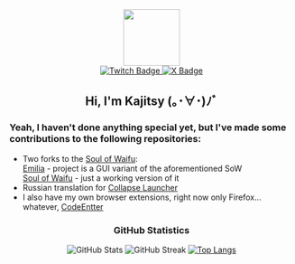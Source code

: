 <div id="header" align="center">
  <img src="https://avatars.githubusercontent.com/u/94784342?v=4" width="100"/>
  <div id="badges">
    <a href="https://twitch.tv/kajitsy_">
      <img src="https://img.shields.io/badge/Twitch-964fff?logo=twitch&logoColor=white&style=for-the-badge" alt="Twitch Badge"/>
    </a>
    <a href="https://x.com/kajitsy">
      <img src="https://img.shields.io/badge/X-black?logo=x&logoColor=white&style=for-the-badge" alt="X Badge"/>
    </a>
  </div>
  
  ## Hi, I'm Kajitsy (｡･∀･)ﾉﾞ
</div>     

### Yeah, I haven't done anything special yet, but I've made some contributions to the following repositories:

- Two forks to the [Soul of Waifu](https://github.com/jofizcd/Soul-of-Waifu):<br>
   [Emilia](https://github.com/Kajitsy/Emilia) - project is a GUI variant of the aforementioned SoW <br>
   [Soul of Waifu](https://github.com/Kajitsy/Soul-of-Waifu) - just a working version of it
- Russian translation for [Collapse Launcher](https://github.com/CollapseLauncher/Collapse)
- I also have my own browser extensions, right now only Firefox... whatever, [CodeEntter](https://github.com/Kajitsy/Genshin-Star-Rail-CodeEntter)

<div id="GitHub-Statistics" align="center">
  
### GitHub Statistics
![GitHub Stats](https://github-readme-stats.vercel.app/api?username=kajitsy&theme=transparent&hide_border=true)
![GitHub Streak](https://github-readme-streak-stats.herokuapp.com?user=kajitsy&theme=transparent&hide_border=true)
[![Top Langs](https://github-readme-stats.vercel.app/api/top-langs/?username=kajitsy&theme=transparent&hide_border=true)](https://github.com/Kajitsy?tab=repositories)
</div>   
